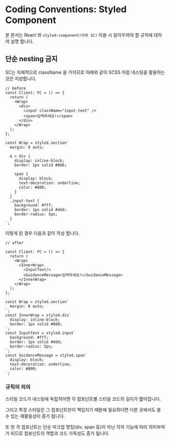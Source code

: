 # Coding Conventions: Styled Component

본 문서는 React 와 `styled-component(이하 SC)` 이용 시 알아두어야 할 규칙에 대하여 설명 합니다.

## 단순 nesting 금지

SC는 자체적으로 className 을 가지므로 아래와 같이 SCSS 처럼 네스팅을 활용하는 것은 지양합니다.

```tsx
// before
const Client: FC = () => {
  return (
    <Wrap>
      <div>
        <input className="input-text" />
        <span>입력하세요!</span>
      </div>
    </Wrap>
  );
};

const Wrap = styled.section`
  margin: 0 auto;

  & > div {
    display: inline-block;
    border: 1px solid #888;

    span {
      display: block;
      text-decoration: underline;
      color: #800;
    }
  }
  .input-text {
    background: #fff;
    border: 1px solid #ddd;
    border-radius: 5px;
  }
`;
```

이렇게 된 경우 다음과 같이 작성 합니다.

```tsx
// after

const Client: FC = () => {
  return (
    <Wrap>
      <InnerWrap>
        <InputText/>
        <GuidanceMessage>입력하세요!</GuidanceMessage>
      </InnerWrap>
    </Wrap>
  );
};

const Wrap = styled.section`
  margin: 0 auto;
`;
const InnerWrap = styled.div`
  display: inline-block;
  border: 1px solid #888;
`;
const InputText = styled.input`
  background: #fff;
  border: 1px solid #ddd;
  border-radius: 5px;
`;
const GuidanceMessage = styled.span`
  display: block;
  text-decoration: underline;
  color: #800;
`;
```

### 규칙의 의의

스타일 코드가 네스팅에 독립적이면 각 컴포넌트별 스타일 코드의 길이가 짧아집니다.

그리고 특정 스타일은 그 컴포넌트만이 책임지기 때문에 필요하다면 다른 곳에서도 쓸 수 있는 재활용성이 증가 됩니다.

또 한 각 컴포넌트는 단순 마크업 명칭(div, span 등)이 아닌 각자 기능에 따라 의미부여가 되므로 컴포넌트의 역할과 코드 가독성도 증가 됩니다.

